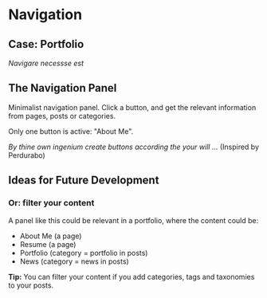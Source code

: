 # Navigation

## Case: Portfolio

*Navigare necessse est*

## The Navigation Panel

Minimalist navigation panel. Click a button, and get the relevant information from pages, posts or categories.

Only one button is active: "About Me".

*By thine own ingenium create buttons according the your will ...* (Inspired by Perdurabo)

## Ideas for Future Development

### Or: filter your content

A panel like this could be relevant in a portfolio, where the content could be:

* About Me (a page)
* Resume (a page)
* Portfolio (category = portfolio in posts)
* News (category = news in posts)

**Tip:** You can filter your content if you add categories, tags and taxonomies to your posts.
